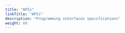 ```yaml
---
title: "APIs"
linkTitle: "APIs"
description: "Programming interfaces specifications"
weight: 60
---
```


